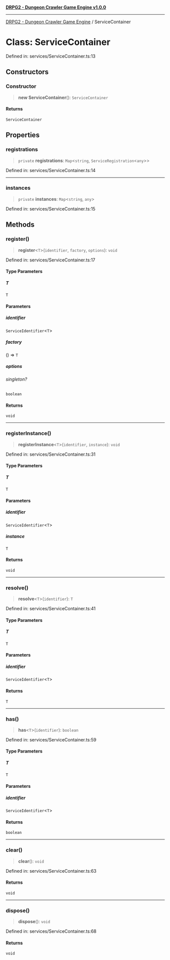 [**DRPG2 - Dungeon Crawler Game Engine v1.0.0**](../README.md)

***

[DRPG2 - Dungeon Crawler Game Engine](../globals.md) / ServiceContainer

# Class: ServiceContainer

Defined in: services/ServiceContainer.ts:13

## Constructors

### Constructor

> **new ServiceContainer**(): `ServiceContainer`

#### Returns

`ServiceContainer`

## Properties

### registrations

> `private` **registrations**: `Map`\<`string`, `ServiceRegistration`\<`any`\>\>

Defined in: services/ServiceContainer.ts:14

***

### instances

> `private` **instances**: `Map`\<`string`, `any`\>

Defined in: services/ServiceContainer.ts:15

## Methods

### register()

> **register**\<`T`\>(`identifier`, `factory`, `options`): `void`

Defined in: services/ServiceContainer.ts:17

#### Type Parameters

##### T

`T`

#### Parameters

##### identifier

`ServiceIdentifier`\<`T`\>

##### factory

() => `T`

##### options

###### singleton?

`boolean`

#### Returns

`void`

***

### registerInstance()

> **registerInstance**\<`T`\>(`identifier`, `instance`): `void`

Defined in: services/ServiceContainer.ts:31

#### Type Parameters

##### T

`T`

#### Parameters

##### identifier

`ServiceIdentifier`\<`T`\>

##### instance

`T`

#### Returns

`void`

***

### resolve()

> **resolve**\<`T`\>(`identifier`): `T`

Defined in: services/ServiceContainer.ts:41

#### Type Parameters

##### T

`T`

#### Parameters

##### identifier

`ServiceIdentifier`\<`T`\>

#### Returns

`T`

***

### has()

> **has**\<`T`\>(`identifier`): `boolean`

Defined in: services/ServiceContainer.ts:59

#### Type Parameters

##### T

`T`

#### Parameters

##### identifier

`ServiceIdentifier`\<`T`\>

#### Returns

`boolean`

***

### clear()

> **clear**(): `void`

Defined in: services/ServiceContainer.ts:63

#### Returns

`void`

***

### dispose()

> **dispose**(): `void`

Defined in: services/ServiceContainer.ts:68

#### Returns

`void`
